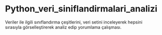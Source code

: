 # Python_veri_siniflandirmalari_analizi
Veriler ile ilgili sınıflandırma çeşitlerini, veri setini inceleyerek hepsini sırasıyla görselleştirerek analiz edip yorumlama çalışması.
